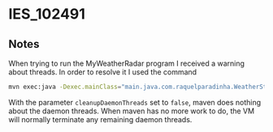 # IES_102491

## Notes

When trying to run the MyWeatherRadar program I received a warning about threads. In order to resolve it I used the command

```bash
mvn exec:java -Dexec.mainClass="main.java.com.raquelparadinha.WeatherStarter" -Dexec.cleanupDaemonThreads=false
```

With the parameter `cleanupDaemonThreads` set to `false`, maven does nothing about the daemon threads. When maven has no more work to do, the VM will normally terminate any remaining daemon threads.
